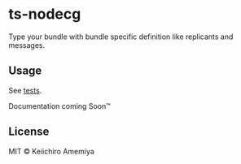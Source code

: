 # ts-nodecg

Type your bundle with bundle specific definition like replicants and messages.

## Usage

See [tests](https://github.com/Hoishin/ts-nodecg/tree/master/test-d).

Documentation coming Soon&trade;

## License

MIT &copy; Keiichiro Amemiya
